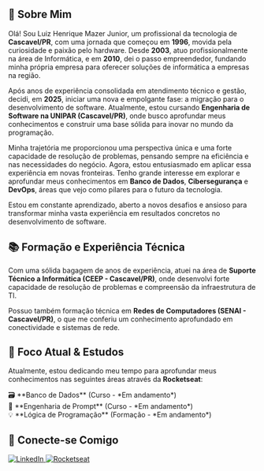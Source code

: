 ## 🚀 Sobre Mim

Olá! Sou Luiz Henrique Mazer Junior, um profissional da tecnologia de **Cascavel/PR**, com uma jornada que começou em **1996**, movida pela curiosidade e paixão pelo hardware. Desde **2003**, atuo profissionalmente na área de Informática, e em **2010**, dei o passo empreendedor, fundando minha própria empresa para oferecer soluções de informática a empresas na região.

Após anos de experiência consolidada em atendimento técnico e gestão, decidi, em **2025**, iniciar uma nova e empolgante fase: a migração para o desenvolvimento de software. Atualmente, estou cursando **Engenharia de Software na UNIPAR (Cascavel/PR)**, onde busco aprofundar meus conhecimentos e construir uma base sólida para inovar no mundo da programação.

Minha trajetória me proporcionou uma perspectiva única e uma forte capacidade de resolução de problemas, pensando sempre na eficiência e nas necessidades do negócio. Agora, estou entusiasmado em aplicar essa experiência em novas fronteiras. Tenho grande interesse em explorar e aprofundar meus conhecimentos em **Banco de Dados**, **Cibersegurança** e **DevOps**, áreas que vejo como pilares para o futuro da tecnologia.

Estou em constante aprendizado, aberto a novos desafios e ansioso para transformar minha vasta experiência em resultados concretos no desenvolvimento de software.

## 📚 Formação e Experiência Técnica

Com uma sólida bagagem de anos de experiência, atuei na área de **Suporte Técnico a Informática (CEEP - Cascavel/PR)**, onde desenvolvi forte capacidade de resolução de problemas e compreensão da infraestrutura de TI.

Possuo também formação técnica em **Redes de Computadores (SENAI - Cascavel/PR)**, o que me conferiu um conhecimento aprofundado em conectividade e sistemas de rede.

## 🚀 Foco Atual & Estudos

Atualmente, estou dedicando meu tempo para aprofundar meus conhecimentos nas seguintes áreas através da **Rocketseat**:

<p>
  🗃️ **Banco de Dados** (Curso - *Em andamento*)<br>
  🤖 **Engenharia de Prompt** (Curso - *Em andamento*)<br>
  💡 **Lógica de Programação** (Formação - *Em andamento*)
</p>

## 🔗 Conecte-se Comigo

<p align="left">
  <a href="https://www.linkedin.com/in/mazerluiz" target="_blank">
    <img src="https://img.shields.io/badge/-LinkedIn-0077B5?style=for-the-badge&logo=linkedin&logoColor=white" alt="LinkedIn">
  </a>
  <a href="https://app.rocketseat.com.br/me/mazer" target="_blank">
    <img src="https://img.shields.io/badge/Rocketseat-000000?style=for-the-badge&logo=rocket.chat&logoColor=56B24D" alt="Rocketseat">
  </a>
  </p>
